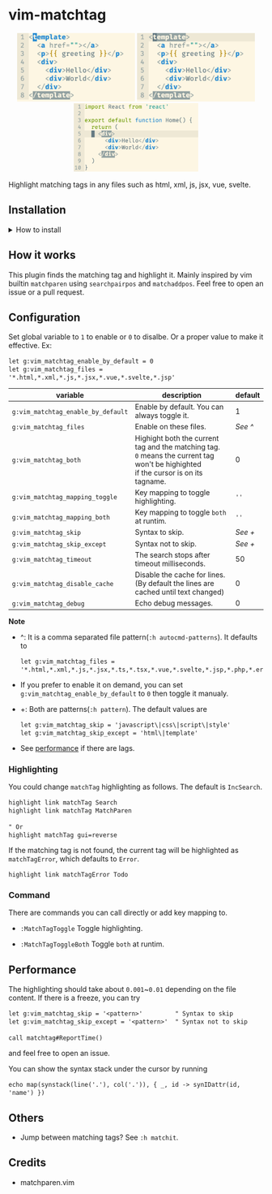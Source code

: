 # vim-matchtag

<p align="center">
<img alt="screenshot" src="https://raw.githubusercontent.com/leafOfTree/leafOfTree.github.io/master/vim_matchtag_single.png" height="135" />
<img alt="screenshot" src="https://raw.githubusercontent.com/leafOfTree/leafOfTree.github.io/master/vim_matchtag_both.png" height="135" />
<img alt="screenshot" src="https://raw.githubusercontent.com/leafOfTree/leafOfTree.github.io/master/vim_matchtag_both_react.png" height="135" />
</p>

Highlight matching tags in any files such as html, xml, js, jsx, vue, svelte.

## Installation

<details>
<summary><a>How to install</a></summary>

- [VundleVim][1]

        Plugin 'leafOfTree/vim-matchtag'

- [vim-pathogen][2]

        cd ~/.vim/bundle && \
        git clone https://github.com/leafOfTree/vim-matchtag --depth 1

- [vim-plug][3]

        Plug 'leafOfTree/vim-matchtag'

- Or manually, clone this plugin to `path/to/this_plugin`, and add it to `rtp` in vimrc

        set rtp+=path/to/this_plugin

<br />
</details>

## How it works

This plugin finds the matching tag and highlight it. Mainly inspired by vim builtin `matchparen` using `searchpairpos` and `matchaddpos`. Feel free to open an issue or a pull request.

## Configuration

Set global variable to `1` to enable or `0` to disalbe. Or a proper value to make it effective. Ex:

```vim
let g:vim_matchtag_enable_by_default = 0
let g:vim_matchtag_files = '*.html,*.xml,*.js,*.jsx,*.vue,*.svelte,*.jsp'
```

| variable                           | description                                                | default   |
|------------------------------------|------------------------------------------------------------|-----------|
| `g:vim_matchtag_enable_by_default` | Enable by default. You can always toggle it.               | 1         |
| `g:vim_matchtag_files`             | Enable on these files.                                     | *See ^*   |
| `g:vim_matchtag_both`              | Highight both the current tag and the matching tag. <br>`0` means the current tag won't be highighted <br>if the cursor is on its tagname.| 0         |
| `g:vim_matchtag_mapping_toggle`    | Key mapping to toggle highlighting.                        | `''` |
| `g:vim_matchtag_mapping_both`      | Key mapping to toggle `both` at runtim.                    | `''` |
| `g:vim_matchtag_skip`              | Syntax to skip.                                            | *See +*   |
| `g:vim_matchtag_skip_except`       | Syntax not to skip.                                        | *See +*   |
| `g:vim_matchtag_timeout`           | The search stops after timeout milliseconds.               | 50       |
| `g:vim_matchtag_disable_cache`     | Disable the cache for lines. <br>(By default the lines are cached until text changed)                                  | 0         |
| `g:vim_matchtag_debug`             | Echo debug messages.                                       | 0         |

**Note**

- ^: It is a comma separated file pattern(`:h autocmd-patterns`). It defaults to

    ```vim
    let g:vim_matchtag_files = '*.html,*.xml,*.js,*.jsx,*.ts,*.tsx,*.vue,*.svelte,*.jsp,*.php,*.erb'
    ```

- If you prefer to enable it on demand, you can set `g:vim_matchtag_enable_by_default` to `0` then toggle it manualy.

- +: Both are patterns(`:h pattern`). The default values are

    ```vim
    let g:vim_matchtag_skip = 'javascript\|css\|script\|style'
    let g:vim_matchtag_skip_except = 'html\|template'
    ```
- See [performance](#performance) if there are lags.

### Highlighting

You could change `matchTag` highlighting as follows. The default is `IncSearch`.

```vim
highlight link matchTag Search
highlight link matchTag MatchParen

" Or
highlight matchTag gui=reverse
```

If the matching tag is not found, the current tag will be highlighted as `matchTagError`, which defaults to `Error`.

```vim
highlight link matchTagError Todo
```

### Command

There are commands you can call directly or add key mapping to.

- `:MatchTagToggle` Toggle highlighting.

- `:MatchTagToggleBoth` Toggle `both` at runtim.

## Performance

The highlighting should take about `0.001`~`0.01` depending on the file content. If there is a freeze, you can try 

```vim
let g:vim_matchtag_skip = '<pattern>'         " Syntax to skip
let g:vim_matchtag_skip_except = '<pattern>'  " Syntax not to skip

call matchtag#ReportTime()
```
and feel free to open an issue.

You can show the syntax stack under the cursor by running
```vim
echo map(synstack(line('.'), col('.')), { _, id -> synIDattr(id, 'name') })
```

## Others

- Jump between matching tags? See `:h matchit`.

## Credits

- matchparen.vim

[1]: https://github.com/VundleVim/Vundle.vim
[2]: https://github.com/tpope/vim-pathogen
[3]: https://github.com/junegunn/vim-plug
